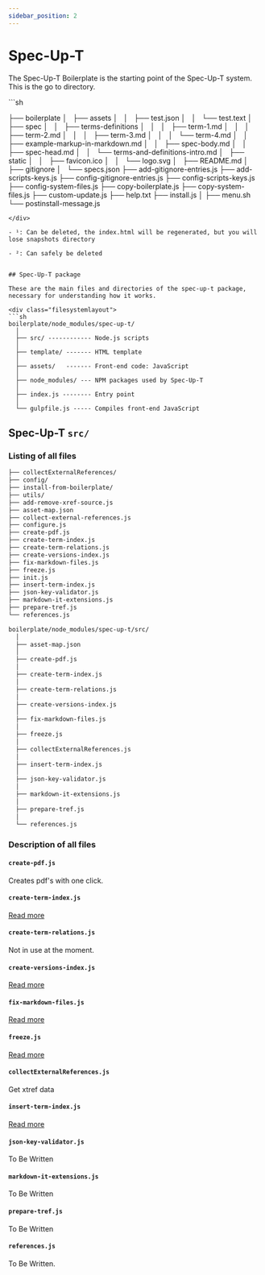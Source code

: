 ```yaml
---
sidebar_position: 2
---
```


# Spec-Up-T

The Spec-Up-T Boilerplate is the starting point of the Spec-Up-T system. This is the go to directory.

<div class="filesystemlayout">
```sh

├── boilerplate
│   ├── assets
│   │   ├── test.json
│   │   └── test.text
│   ├── spec
│   │   ├── terms-definitions
│   │   │   ├── term-1.md
│   │   │   ├── term-2.md
│   │   │   ├── term-3.md
│   │   │   └── term-4.md
│   │   ├── example-markup-in-markdown.md
│   │   ├── spec-body.md
│   │   ├── spec-head.md
│   │   └── terms-and-definitions-intro.md
│   ├── static
│   │   ├── favicon.ico
│   │   └── logo.svg
│   ├── README.md
│   ├── gitignore
│   └── specs.json
├── add-gitignore-entries.js
├── add-scripts-keys.js
├── config-gitignore-entries.js
├── config-scripts-keys.js
├── config-system-files.js
├── copy-boilerplate.js
├── copy-system-files.js
├── custom-update.js
├── help.txt
├── install.js
│
├── menu.sh
└── postinstall-message.js




```
</div>

- ¹: Can be deleted, the index.html will be regenerated, but you will lose snapshots directory

- ²: Can safely be deleted


## Spec-Up-T package

These are the main files and directories of the spec-up-t package, necessary for understanding how it works.

<div class="filesystemlayout">
```sh
boilerplate/node_modules/spec-up-t/
  │
  ├── src/ ------------ Node.js scripts
  │
  ├── template/ ------- HTML template
  │
  ├── assets/   ------- Front-end code: JavaScript
  │
  ├── node_modules/ --- NPM packages used by Spec-Up-T
  │
  ├── index.js -------- Entry point
  │
  └── gulpfile.js ----- Compiles front-end JavaScript
```
</div>

## Spec-Up-T `src/`

### Listing of all files

<div class="filesystemlayout">

```sh
├── collectExternalReferences/
├── config/
├── install-from-boilerplate/
├── utils/
├── add-remove-xref-source.js
├── asset-map.json
├── collect-external-references.js
├── configure.js
├── create-pdf.js
├── create-term-index.js
├── create-term-relations.js
├── create-versions-index.js
├── fix-markdown-files.js
├── freeze.js
├── init.js
├── insert-term-index.js
├── json-key-validator.js
├── markdown-it-extensions.js
├── prepare-tref.js
└── references.js
```




```sh
boilerplate/node_modules/spec-up-t/src/
  │
  ├── asset-map.json
  │
  ├── create-pdf.js
  │
  ├── create-term-index.js
  │
  ├── create-term-relations.js
  │
  ├── create-versions-index.js
  │
  ├── fix-markdown-files.js
  │
  ├── freeze.js
  │
  ├── collectExternalReferences.js
  │
  ├── insert-term-index.js
  │
  ├── json-key-validator.js
  │
  ├── markdown-it-extensions.js
  │
  ├── prepare-tref.js
  │
  └── references.js

```

</div>

### Description of all files

#### `create-pdf.js`

Creates pdf's with one click.

#### `create-term-index.js`

[Read more](../workflow-abstraction.md#create-term-indexjs)

#### `create-term-relations.js`

Not in use at the moment.

#### `create-versions-index.js`

[Read more](../workflow-abstraction.md#create-versions-indexjs)

#### `fix-markdown-files.js`

[Read more](../workflow-abstraction.md#fix-markdown-filesjs)

#### `freeze.js`

[Read more](../workflow-abstraction.md#menu-option-8-freeze-specification)

#### `collectExternalReferences.js`

Get xtref data

#### `insert-term-index.js`

[Read more](../workflow-abstraction.md#insert-term-indexjs)

#### `json-key-validator.js`

To Be Written

#### `markdown-it-extensions.js`

To Be Written

#### `prepare-tref.js`

To Be Written

#### `references.js`

To Be Written.
